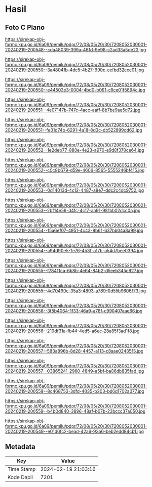 # Hasil

## Foto C Plano

https://sirekap-obj-formc.kpu.go.id/6a09/pemilu/pdpr/72/08/05/20/30/7208052030001-20240219-200548--cda48039-399a-461d-9e98-c2ad33a5de23.jpg

https://sirekap-obj-formc.kpu.go.id/6a09/pemilu/pdpr/72/08/05/20/30/7208052030001-20240219-200550--3a4804fb-4dc5-4b27-990c-cefbd32ccc01.jpg

https://sirekap-obj-formc.kpu.go.id/6a09/pemilu/pdpr/72/08/05/20/30/7208052030001-20240219-200550--e44503e3-0004-4bd0-b091-c9ce01f5894c.jpg

https://sirekap-obj-formc.kpu.go.id/6a09/pemilu/pdpr/72/08/05/20/30/7208052030001-20240219-200551--4e07147b-747c-4acc-aaff-8b7be9ae5d72.jpg

https://sirekap-obj-formc.kpu.go.id/6a09/pemilu/pdpr/72/08/05/20/30/7208052030001-20240219-200551--fe31d74b-6291-4a18-8d3c-db522899dd62.jpg

https://sirekap-obj-formc.kpu.go.id/6a09/pemilu/pdpr/72/08/05/20/30/7208052030001-20240219-200552--1e2deb77-880e-4e23-a970-e9d8f370ce64.jpg

https://sirekap-obj-formc.kpu.go.id/6a09/pemilu/pdpr/72/08/05/20/30/7208052030001-20240219-200552--c0c8b679-d59e-4606-8565-5555246bf415.jpg

https://sirekap-obj-formc.kpu.go.id/6a09/pemilu/pdpr/72/08/05/20/30/7208052030001-20240219-200553--0d14013d-4c12-4487-a8e7-ddc2c4dc9752.jpg

https://sirekap-obj-formc.kpu.go.id/6a09/pemilu/pdpr/72/08/05/20/30/7208052030001-20240219-200553--2bf14e59-d4fc-4c17-aa91-981bb02dcc0a.jpg

https://sirekap-obj-formc.kpu.go.id/6a09/pemilu/pdpr/72/08/05/20/30/7208052030001-20240219-200554--15a6ef07-4951-4c43-8b61-637bb04a8a99.jpg

https://sirekap-obj-formc.kpu.go.id/6a09/pemilu/pdpr/72/08/05/20/30/7208052030001-20240219-200554--a94d90e5-1e76-4b3f-a17b-a54d7bee0394.jpg

https://sirekap-obj-formc.kpu.go.id/6a09/pemilu/pdpr/72/08/05/20/30/7208052030001-20240219-200555--f78411ca-6b8b-4e64-84b2-d5eeb345c827.jpg

https://sirekap-obj-formc.kpu.go.id/6a09/pemilu/pdpr/72/08/05/20/30/7208052030001-20240219-200555--4d70490e-35a3-4893-a789-0d55b9606f73.jpg

https://sirekap-obj-formc.kpu.go.id/6a09/pemilu/pdpr/72/08/05/20/30/7208052030001-20240219-200556--3f5b4064-1f33-46a9-a78f-c990407aae66.jpg

https://sirekap-obj-formc.kpu.go.id/6a09/pemilu/pdpr/72/08/05/20/30/7208052030001-20240219-200556--210df31a-fb44-4ed5-a6ec-28a85f3ad1f8.jpg

https://sirekap-obj-formc.kpu.go.id/6a09/pemilu/pdpr/72/08/05/20/30/7208052030001-20240219-200557--583a896b-8d28-4457-a113-c8aae0243515.jpg

https://sirekap-obj-formc.kpu.go.id/6a09/pemilu/pdpr/72/08/05/20/30/7208052030001-20240219-200557--03865241-2960-4849-a5bf-ba86db835fad.jpg

https://sirekap-obj-formc.kpu.go.id/6a09/pemilu/pdpr/72/08/05/20/30/7208052030001-20240219-200558--8c468753-3dfd-4035-b203-bd6d1702a077.jpg

https://sirekap-obj-formc.kpu.go.id/6a09/pemilu/pdpr/72/08/05/20/30/7208052030001-20240219-200559--b4b0d840-3896-48af-b07b-23bccc37a050.jpg

https://sirekap-obj-formc.kpu.go.id/6a09/pemilu/pdpr/72/08/05/20/30/7208052030001-20240219-200549--e01d6fc2-bead-42a6-93a6-beb2edd84cb1.jpg


## Metadata

| Key        | Value               |
| ---------- | ------------------- |
| Time Stamp | 2024-02-19 21:03:16 |
| Kode Dapil | 7201                |



